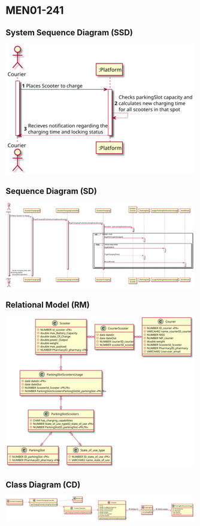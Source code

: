# MEN01-241 #

## System Sequence Diagram (SSD) ##

![MEN01_273_SSD](MEN01_273_SSD.svg)

## Sequence Diagram (SD) ##

![MEN01_274_SD](MEN01_274_SD.svg)

## Relational Model (RM) ##

![MEN01_274_RM](MEN01_274_RM.svg)

## Class Diagram (CD) ##

![MEN01_274_CD](MEN01_274_CD.svg)